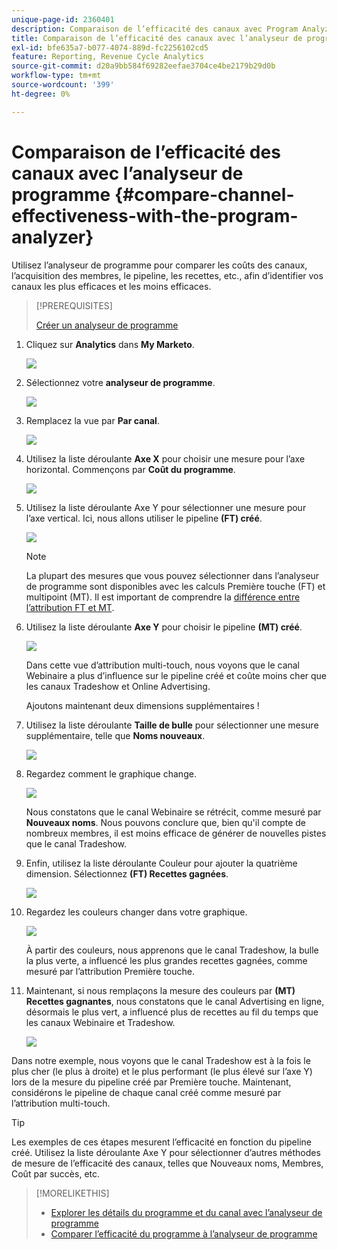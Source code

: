 ```yaml
---
unique-page-id: 2360401
description: Comparaison de l’efficacité des canaux avec Program Analyzer - Documentation Marketo - Documentation du produit
title: Comparaison de l’efficacité des canaux avec l’analyseur de programme
exl-id: bfe635a7-b077-4074-889d-fc2256102cd5
feature: Reporting, Revenue Cycle Analytics
source-git-commit: d20a9bb584f69282eefae3704ce4be2179b29d0b
workflow-type: tm+mt
source-wordcount: '399'
ht-degree: 0%

---
```


# Comparaison de l’efficacité des canaux avec l’analyseur de programme {#compare-channel-effectiveness-with-the-program-analyzer}

Utilisez l’analyseur de programme pour comparer les coûts des canaux, l’acquisition des membres, le pipeline, les recettes, etc., afin d’identifier vos canaux les plus efficaces et les moins efficaces.

>[!PREREQUISITES]
>
>[Créer un analyseur de programme](/help/marketo/product-docs/reporting/revenue-cycle-analytics/program-analytics/create-a-program-analyzer.md)

1. Cliquez sur **Analytics** dans **My Marketo**.

   ![](assets/image2014-9-17-18-3a36-3a13.png)

1. Sélectionnez votre **analyseur de programme**.

   ![](assets/image2014-9-17-18-3a36-3a40.png)

1. Remplacez la vue par **Par canal**.

   ![](assets/image2014-9-17-18-3a36-3a59.png)

1. Utilisez la liste déroulante **Axe X** pour choisir une mesure pour l’axe horizontal. Commençons par **Coût du programme**.

   ![](assets/image2014-9-17-18-3a37-3a7.png)

1. Utilisez la liste déroulante Axe Y pour sélectionner une mesure pour l’axe vertical. Ici, nous allons utiliser le pipeline **(FT) créé**.

   ![](assets/image2014-9-17-18-3a37-3a50.png)

   >[!NOTE]
   >
   >La plupart des mesures que vous pouvez sélectionner dans l’analyseur de programme sont disponibles avec les calculs Première touche (FT) et multipoint (MT). Il est important de comprendre la [différence entre l’attribution FT et MT](/help/marketo/product-docs/reporting/revenue-cycle-analytics/revenue-tools/attribution/understanding-attribution.md).

1. Utilisez la liste déroulante **Axe Y** pour choisir le pipeline **(MT) créé**.

   ![](assets/image2014-9-17-18-3a39-3a5.png)

   Dans cette vue d’attribution multi-touch, nous voyons que le canal Webinaire a plus d’influence sur le pipeline créé et coûte moins cher que les canaux Tradeshow et Online Advertising.

   Ajoutons maintenant deux dimensions supplémentaires !

1. Utilisez la liste déroulante **Taille de bulle** pour sélectionner une mesure supplémentaire, telle que **Noms nouveaux**.

   ![](assets/image2014-9-17-18-3a39-3a36.png)

1. Regardez comment le graphique change.

   ![](assets/image2014-9-17-18-3a39-3a55.png)

   Nous constatons que le canal Webinaire se rétrécit, comme mesuré par **Nouveaux noms**. Nous pouvons conclure que, bien qu&#39;il compte de nombreux membres, il est moins efficace de générer de nouvelles pistes que le canal Tradeshow.

1. Enfin, utilisez la liste déroulante Couleur pour ajouter la quatrième dimension. Sélectionnez **(FT) Recettes gagnées**.

   ![](assets/image2014-9-17-18-3a41-3a7.png)

1. Regardez les couleurs changer dans votre graphique.

   ![](assets/image2014-9-17-18-3a41-3a19.png)

   À partir des couleurs, nous apprenons que le canal Tradeshow, la bulle la plus verte, a influencé les plus grandes recettes gagnées, comme mesuré par l’attribution Première touche.

1. Maintenant, si nous remplaçons la mesure des couleurs par **(MT) Recettes gagnantes**, nous constatons que le canal Advertising en ligne, désormais le plus vert, a influencé plus de recettes au fil du temps que les canaux Webinaire et Tradeshow.

   ![](assets/image2014-9-17-18-3a41-3a40.png)

Dans notre exemple, nous voyons que le canal Tradeshow est à la fois le plus cher (le plus à droite) et le plus performant (le plus élevé sur l’axe Y) lors de la mesure du pipeline créé par Première touche. Maintenant, considérons le pipeline de chaque canal créé comme mesuré par l’attribution multi-touch.

>[!TIP]
>
>Les exemples de ces étapes mesurent l’efficacité en fonction du pipeline créé. Utilisez la liste déroulante Axe Y pour sélectionner d’autres méthodes de mesure de l’efficacité des canaux, telles que Nouveaux noms, Membres, Coût par succès, etc.

>[!MORELIKETHIS]
>
>* [Explorer les détails du programme et du canal avec l’analyseur de programme](/help/marketo/product-docs/reporting/revenue-cycle-analytics/program-analytics/explore-program-and-channel-details-with-the-program-analyzer.md)
>* [Comparer l’efficacité du programme à l’analyseur de programme](/help/marketo/product-docs/reporting/revenue-cycle-analytics/program-analytics/compare-program-effectiveness-with-the-program-analyzer.md)

